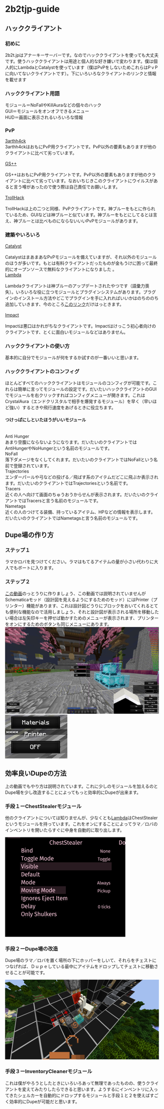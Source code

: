 # 2b2tjp-guide

## ハッククライアント

### 初めに
2b2t.jpはアナーキーサーバーです。なのでハッククライアントを使っても大丈夫です。使うハッククライアントは用途と個人的な好き嫌いで変わります。僕は個人的にLambdaとCatalystを使っています（僕はPvPをしないためこれらはPｖPに向いてないクライアントです）。下にいろいろなクライアントのリンクと情報を載せます

### ハッククライアント用語
モジュール＝NoFallやKillAuraなどの個々のハック<br/>
GUI＝モジュールをオンオフできるメニュー<br/>
HUD＝画面に表示されるいろいろな情報<br/>

### PvP
[3arthh4ck](https://github.com/colorblindness/3arthh4ck/releases)<br/>
3arthh4ckはおもにPvP用クライアントです。PvP以外の要素もありますが他のクライアントに比べて劣っています。
<br/>  
[GS++](https://github.com/TechAle/gsplusplus)<br/>  
GS++はおもにPvP用クライアントです。PvP以外の要素もありますが他のクライアントに比べて劣っています。なおいちじきこのクライアントにウイルスがあると言う噂があったので使う際は自己責任でお願いします。
<br/>  
[TrollHack](https://github.com/Luna5ama/TrollHack/releases)<br/>  
TrollHackは上の二つと同様、PvPクライアントです。神ブルーをもとに作られているため、GUIなどは神ブルーと似ています。神ブルーをもとにしてるとは言え、神ブルーとは比べものにならないいいPvPモジュールがあります。

### 建築やいろいろ
[Catalyst](https://github.com/Pr3roxDLC/Catalyst)<br/>  
CatalystはまあまあなPvPモジュールを備えていますが、それ以外のモジュールのほうが多いです。もとは有料クライアントだったものが金もうけに困って最終的にオープンソースで無料なクライアントになりました 。
<br/> 
[Lambda](https://github.com/lambda-client/lambda)<br/>  
Lambdaクライアントは神ブルーのアップデートされたやつです（語彙力喪失）。いろいろな役に立つモジュールとプラグインシステムがあります。プラグインのインストール方法やどこでプラグインを手に入れればいいかはのちののち追加していきます、今のところ[このリンク](https://github.com/lambda-plugins/)だけはっときます。
<br/>  
[Impact](https://impactclient.net/)<br/>  
Impactは悪口はかれがちなクライアントです。Impactはけっこう初心者向けのクライアントです、とくに面白いモジュールなどはありません。
<br/>  

### ハッククライアントの使い方
基本的に自分でモジュールが何をするか試すのが一番いいと思います。

### ハッククライアントのコンフィグ
ほとんどすべてのハッククライアントはモジュールのコンフィグが可能です。これらは簡単に言ってモジュールの設定です。だいたいハッククライアントのGUIでモジュールを右クリックすればコンフィグメニューが開きます。これはCrystalAura（エンドクリスタルで相手を爆発するモジュール）を早く（早いほど強い）するときや飛行速度をあげるときに役立ちます。

#### つけっぱにしといたほうがいいモジュール

<br/>  
Anti Hunger<br/>  
あまり空腹にならないようになります。だいたいのクライアントではAntiHungerやNoHungerという名前のモジュールです。
<br/>  
NoFall<br/>  
落下ダメージをなくしてくれます。だいたいのクライアントではNoFallという名前で登録されています。
<br/>  
Trajectories<br/>  
エンダーパールや弓などの投げる／飛ばす系のアイテムだどこに飛ぶか表示されます。だいたいのクライアントではTrajectoriesという名前です。
<br/>  
Tracers<br/> 
近くの人へ向けて画面のちゅうおうからせんが表示されます。だいたいのクライアントではTracersと言う名前のモジュールです。
<br/> 
Nametags<br/> 
近くの人のつけてる装備、持っているアイテム、HPなどの情報を表示します。だいたいのクライアントではNametagsと言う名前のモジュールです。
<br/> 

## Dupe場の作り方

### ステップ１
ラマかロバを見つけてください。ラマはもてるアイテムの量が小さい代わりに大人でもボートに入ります。

### ステップ２
[この動画](https://www.youtube.com/watch?v=MouVsKbeDMo&t=287s)のっとうりに作りましょう、この動画では説明されていませんがSchematicaモッド（設計図を見えるようにするためのモッド）にはPrinter（プリンター）機能があります、これは設計図どうりにブロックをおいてくれるとても便利な機能なので活用しましょう、それと設計図が表示される場所を移動したい場合は左矢印キーを押せば動かすためのメニューが表示されます、プリンターをオンにするためのボタンも同じメニューにあります。
<img src="images\menu1.png" alt="メニュー１１"><img>
<img src="images\button1.png" alt="Printボタン"><img>

## 効率良いDupeの方法
上の動画でもやり方は説明されています。これに少しのモジュールを加えるのとDupe場を少し改造することによってもっと効率的にDupeが出来ます。

### 手段１ーChestStealerモジュール
他のクライアントについては知りませんが、少なくとも[Lambda](https://github.com/lambda-client/lambda)はChestStealerというモジュールを持っています。これをオンにすることによってラマ／ロバのインベントリを開いたらすぐに中身を自動的に取り出します。

<img src="images\chestStealer.png" alt="ChestStealerモジュール"><img>

### 手段２ーDupe場の改造
Dupe場のラマ／ロバを置く場所の下にホッパーをしいて、それらをチェストにつなげれば、Ｄｕｐｅしている最中にアイテムをドロップしてチェストに移動させることが可能です。

<img src="images\dupeUpgrade.png" alt="Dupe場のアップグレード"><img>

### 手段３ーInventoryCleanerモジュール
これは僕がやろうとしたときにいろいろあって無理であったものの、使うクライアントを変えてみたりしたらできると思います。ようするにインベントリに入ってきたシェルカーを自動的にドロップするモジュールと手段１と２を使えばすごく効率的にDupeが可能だと思います。




